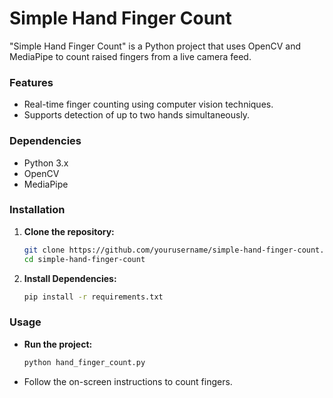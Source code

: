 # Simple Hand Finger Count

"Simple Hand Finger Count" is a Python project that uses OpenCV and MediaPipe to count raised fingers from a live camera feed.

### Features
- Real-time finger counting using computer vision techniques.
- Supports detection of up to two hands simultaneously.

### Dependencies
- Python 3.x
- OpenCV
- MediaPipe

### Installation
1. **Clone the repository:**
   ```bash
   git clone https://github.com/yourusername/simple-hand-finger-count.git
   cd simple-hand-finger-count


2. **Install Dependencies:**
   ```bash
   pip install -r requirements.txt


### Usage
- **Run the project:**
   ```bash
   python hand_finger_count.py
- Follow the on-screen instructions to count fingers.
